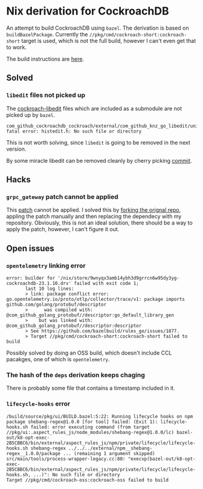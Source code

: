 # Nix derivation for CockroachDB

An attempt to build CockroachDB using ```bazel```.
The derivation is based on ```buildBazelPackage```. 
Currently the ```//pkg/cmd/cockroach-short:cockroach-short``` target is used, which is not the full build, however I can't even get that to work.

The build instructions are [here](https://cockroachlabs.atlassian.net/wiki/spaces/CRDB/pages/2221703221/Developing+with+Bazel).

## Solved

### ```libedit``` files not picked up

The [cockroach-libedit](https://github.com/cockroachdb/libedit) files which are included as a submodule are not picked up by ```bazel```.
```console
com_github_cockroachdb_cockroach/external/com_github_knz_go_libedit/unix/editline_unix.go:40:11: fatal error: histedit.h: No such file or directory
```
This is not worth solving, since ```libedit``` is going to be removed in the next version.

By some miracle libedit can be removed cleanly by cherry picking [commit](https://github.com/cockroachdb/cockroach/pull/105282/commits/1d39c48e32bb5847fcca363b8518b6db87485bf7).

## Hacks

### ```grpc_gateway``` patch cannot be applied

This [patch](https://github.com/cockroachdb/cockroach/blob/v23.1.10/build/patches/com_github_grpc_ecosystem_grpc_gateway.patch) cannot be applied.
I solved this by [forking the orignal repo](https://github.com/brokenpylons/grpc-gateway), appling the patch manually and then replacing the dependecy with my repository.
Obviously, this is not an ideal solution, there should be a way to apply the patch, however, I can't figure it out.

## Open issues

### ```opentelemetry``` linking error
```console
error: builder for '/nix/store/9wnyqx3amb14ybh3d9grrcn6w95dy3yg-cockroachdb-23.1.10.drv' failed with exit code 1;
       last 10 log lines:
       > link: package conflict error: go.opentelemetry.io/proto/otlp/collector/trace/v1: package imports github.com/golang/protobuf/descriptor
       > 	  was compiled with: @com_github_golang_protobuf//descriptor:go_default_library_gen
       > 	but was linked with: @com_github_golang_protobuf//descriptor:descriptor
       > See https://github.com/bazelbuild/rules_go/issues/1877.
       > Target //pkg/cmd/cockroach-short:cockroach-short failed to build
```
Possibly solved by doing an OSS build, which doesn't include CCL pacakges, one of which is ```opentelemetry```.

### The hash of the ```deps``` derivation keeps chaging

There is probably some file that contains a timestamp included in it.

### ```lifecycle-hooks``` error
```console
/build/source/pkg/ui/BUILD.bazel:5:22: Running lifecycle hooks on npm package shebang-regex@1.0.0 [for tool] failed: (Exit 1): lifecycle-hooks.sh failed: error executing command (from target //pkg/ui:.aspect_rules_js/node_modules/shebang-regex@1.0.0/lc) bazel-out/k8-opt-exec-2B5CBBC6/bin/external/aspect_rules_js/npm/private/lifecycle/lifecycle-hooks.sh shebang-regex ../../../external/npm__shebang-regex__1.0.0/package ... (remaining 1 argument skipped)
src/main/tools/process-wrapper-legacy.cc:80: "execvp(bazel-out/k8-opt-exec-2B5CBBC6/bin/external/aspect_rules_js/npm/private/lifecycle/lifecycle-hooks.sh, ...)": No such file or directory
Target //pkg/cmd/cockroach-oss:cockroach-oss failed to build
```

